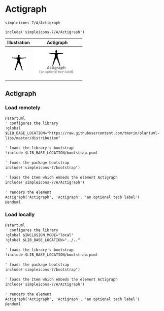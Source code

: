 # Actigraph


```text
simpleicons-7/A/Actigraph
```

```text
include('simpleicons-7/A/Actigraph')
```



| Illustration | Actigraph |
| :---: | :---: |
| ![illustration for Illustration](../../simpleicons-7/A/Actigraph.png) | ![illustration for Actigraph](../../simpleicons-7/A/Actigraph.Local.png) |




## Actigraph

### Load remotely
```plantuml
@startuml
' configures the library
!global $LIB_BASE_LOCATION="https://raw.githubusercontent.com/tmorin/plantuml-libs/master/distribution"

' loads the library's bootstrap
!include $LIB_BASE_LOCATION/bootstrap.puml

' loads the package bootstrap
include('simpleicons-7/bootstrap')

' loads the Item which embeds the element Actigraph
include('simpleicons-7/A/Actigraph')

' renders the element
Actigraph('Actigraph', 'Actigraph', 'an optional tech label')
@enduml
```

### Load locally
```plantuml
@startuml
' configures the library
!global $INCLUSION_MODE="local"
!global $LIB_BASE_LOCATION="../.."

' loads the library's bootstrap
!include $LIB_BASE_LOCATION/bootstrap.puml

' loads the package bootstrap
include('simpleicons-7/bootstrap')

' loads the Item which embeds the element Actigraph
include('simpleicons-7/A/Actigraph')

' renders the element
Actigraph('Actigraph', 'Actigraph', 'an optional tech label')
@enduml
```

